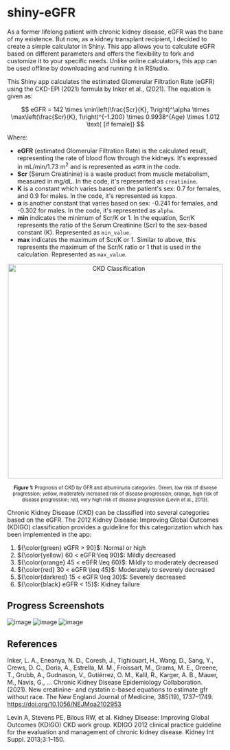 # shiny-eGFR

As a former lifelong patient with chronic kidney disease, eGFR was the bane of my existence. But now, as a kidney transplant recipient, I decided to create a simple calculator in Shiny. This app allows you to calculate eGFR based on different parameters and offers the flexibility to fork and customize it to your specific needs. Unlike online calculators, this app can be used offline by downloading and running it in RStudio.

This Shiny app calculates the estimated Glomerular Filtration Rate (eGFR) using the CKD-EPI (2021) formula by Inker et al., (2021). The equation is given as: 

$$
eGFR = 142 \times \min\left(\frac{Scr}{K}, 1\right)^\alpha \times \max\left(\frac{Scr}{K}, 1\right)^{-1.200} \times 0.9938^{Age} \times 1.012 \text{ [if female]}
$$

Where:
* **eGFR** (estimated Glomerular Filtration Rate) is the calculated result, representing the rate of blood flow through the kidneys. It's expressed in mL/min/1.73 m<sup>2</sup> and is represented as ```eGFR``` in the code.
* **Scr** (Serum Creatinine) is a waste product from muscle metabolism, measured in mg/dL. In the code, it's represented as ```creatinine```.
* **K** is a constant which varies based on the patient's sex: 0.7 for females, and 0.9 for males. In the code, it's represented as ```kappa```.
* **α** is another constant that varies based on sex: -0.241 for females, and -0.302 for males. In the code, it's represented as ```alpha```. 
* **min** indicates the minimum of Scr/K or 1. In the equation, Scr/K represents the ratio of the Serum Creatinine (Scr) to the sex-based constant (K).  Represented as ```min_value```.
* **max** indicates the maximum of Scr/K or 1. Similar to above, this represents the maximum of the Scr/K ratio or 1 that is used in the calculation. Represented as ```max_value```.

<p align="center">
  <img src="https://github.com/sentfromthehub/shiny-eGFR/assets/121725874/f1cb855f-3677-40e9-b86c-29ac4d399523" alt="CKD Classification" width="500"/>
</p>

<p align="center" style="font-size: 0.8em;">
  <strong>Figure 1:</strong> Prognosis of CKD by GFR and albuminuria categories. Green, low risk of disease progression; yellow, moderately increased risk of disease progression; orange, high risk of disease progression; red, very high risk of disease progression (Levin et al., 2013).
</p>

Chronic Kidney Disease (CKD) can be classified into several categories based on the eGFR. The 2012 Kidney Disease: Improving Global Outcomes (KDIGO) classification provides a guideline for this categorization which has been implemented in the app:

1. ${\color{green} eGFR > 90}$: Normal or high
2. ${\color{yellow} 60 < eGFR \leq 90}$: Mildly decreased
3. ${\color{orange} 45 < eGFR \leq 60}$: Mildly to moderately decreased
4. ${\color{red} 30 < eGFR \leq 45}$: Moderately to severely decreased
5. ${\color{darkred} 15 < eGFR \leq 30}$: Severely decreased
6. ${\color{black} eGFR < 15}$: Kidney failure


## Progress Screenshots

![image](https://github.com/sentfromthehub/shiny-eGFR/assets/121725874/2c54f491-bcd8-475b-bc00-dbffd28843dd)
![image](https://github.com/sentfromthehub/shiny-eGFR/assets/121725874/67aa2ae2-0642-4217-ae55-390fb7c24b65)
![image](https://github.com/sentfromthehub/shiny-eGFR/assets/121725874/f1f65222-8610-449e-8701-33aa402ca3fd)




## References

Inker, L. A., Eneanya, N. D., Coresh, J., Tighiouart, H., Wang, D., Sang, Y., Crews, D. C., Doria, A., Estrella, M. M., Froissart, M., Grams, M. E., Greene, T., Grubb, A., Gudnason, V., Gutiérrez, O. M., Kalil, R., Karger, A. B., Mauer, M., Navis, G., … Chronic Kidney Disease Epidemiology Collaboration. (2021). New creatinine- and cystatin c-based equations to estimate gfr without race. The New England Journal of Medicine, 385(19), 1737–1749. https://doi.org/10.1056/NEJMoa2102953

Levin A, Stevens PE, Bilous RW, et al. Kidney Disease: Improving Global Outcomes (KDIGO) CKD work group. KDIGO 2012 clinical practice guideline for the evaluation and management of chronic kidney disease. Kidney Int Suppl. 2013;3:1–150.
